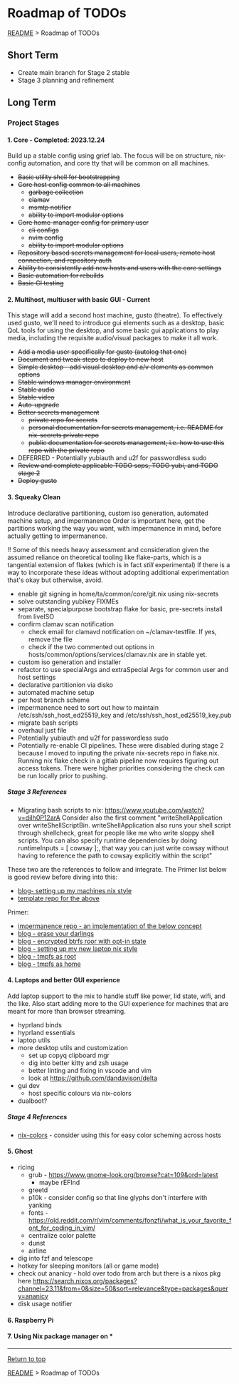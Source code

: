 # Roadmap of TODOs

[README](../README.md) > Roadmap of TODOs

## Short Term

* Create main branch for Stage 2 stable
* Stage 3 planning and refinement

## Long Term

### Project Stages

#### 1. Core - Completed: 2023.12.24

Build up a stable config using grief lab. The focus will be on structure,
nix-config automation, and core tty that will be common on all machines.

* ~~Basic utility shell for bootstrapping~~
* ~~Core host config common to all machines~~
  * ~~garbage collection~~
  * ~~clamav~~
  * ~~msmtp notifier~~
  * ~~ability to import modular options~~
* ~~Core home-manager config for primary user~~
  * ~~cli configs~~
  * ~~nvim config~~
  * ~~ability to import modular options~~
* ~~Repository based secrets management for local users, remote host connection, and repository auth~~
* ~~Ability to consistently add new hosts and users with the core settings~~
* ~~Basic automation for rebuilds~~
* ~~Basic CI testing~~

#### 2. Multihost, multiuser with basic GUI - Current

This stage will add a second host machine, gusto (theatre). To effectively used gusto, we'll need to introduce gui elements such as a desktop, basic QoL tools for using the desktop, and some basic gui applications to play media, including the requisite audio/visual packages to make it all work.

* ~~Add a media user specifically for gusto (autolog that one)~~
* ~~Document and tweak steps to deploy to new host~~
* ~~Simple desktop - add visual desktop and a/v elements as common options~~
* ~~Stable windows manager environment~~
* ~~Stable audio~~
* ~~Stable video~~
* ~~Auto-upgrade~~
* ~~Better secrets management~~
  * ~~private repo for secrets~~
  * ~~personal documentation for secrets management, i.e. README for nix-secrets private repo~~
  * ~~public documentation for secrets management, i.e. how to use this repo with the private repo~~
* DEFERRED - Potentially yubiauth and u2f for passwordless sudo
* ~~Review and complete applicable TODO sops, TODO yubi, and TODO stage 2~~
* ~~Deploy gusto~~

#### 3. Squeaky Clean

Introduce declarative partitioning, custom iso generation, automated machine setup, and impermanence
Order is important here, get the partitions working the way you want, with impermanence in mind, before actually getting to impermanence.

!! Some of this needs heavy assessment and consideration given the assumed reliance on theoretical tooling like flake-parts, which is a tangential extension of flakes (which is in fact *still* experimental)
If there is a way to incorporate these ideas without adopting additional experimentation that's okay but otherwise, avoid.

* enable git signing in home/ta/common/core/git.nix using nix-secrets
* solve outstanding yubikey FIXMEs
* separate, specialpurpose bootstrap flake for basic, pre-secrets install from liveISO
* confirm clamav scan notification
    * check email for clamavd notification on ~/clamav-testfile. If yes, remove the file
    * check if the two commented out options in hosts/common/options/services/clamav.nix are in stable yet.
* custom iso generation and installer
* refactor to use specialArgs and extraSpecial Args for common user and host settings
* declarative partitionion via disko
* automated machine setup
* per host branch scheme
* impermanence
    need to sort out how to maintain /etc/ssh/ssh_host_ed25519_key and /etc/ssh/ssh_host_ed25519_key.pub
* migrate bash scripts
* overhaul just file
* Potentially yubiauth and u2f for passwordless sudo
* Potentially re-enable CI pipelines. These were disabled during stage 2 because I moved to inputing the private nix-secrets repo in flake.nix. Running nix flake check in a gitlab pipeline now requires figuring out access tokens. There were higher priorities considering the check can be run locally prior to pushing.

##### Stage 3 References

* Migrating bash scripts to nix: https://www.youtube.com/watch?v=diIh0P12arA
  Consider also the first comment "writeShellApplication over writeShellScriptBin. writeShellApplication also runs your shell script through shellcheck, great for people like me who write sloppy shell scripts. You can also specify runtime dependencies by doing runtimeInputs = [ cowsay ];, that way you can just write cowsay without having to reference the path to cowsay explicitly within the script"

These two are the references to follow and integrate. The Primer list below is good review before diving into this:

* [blog- setting up my machines nix style](https://aldoborrero.com/posts/2023/01/15/setting-up-my-machines-nix-style/)
* [template repo for the above](https://github.com/aldoborrero/templates/tree/main/templates/blog/nix/setting-up-machines-nix-style)

Primer:

* [impermanence repo - an implementation of the below concept](https://github.com/nix-community/impermanence)
* [blog - erase your darlings](https://grahamc.com/blog/erase-your-darlings/)
* [blog - encrypted btrfs roor with opt-in state](https://mt-caret.github.io/blog/posts/2020-06-29-optin-state.html)
* [blog - setting up my new laptop nix style](https://bmcgee.ie/posts/2022/12/setting-up-my-new-laptop-nix-style/)
* [blog - tmpfs as root](https://elis.nu/blog/2020/05/nixos-tmpfs-as-root/)
* [blog - tmpfs as home](https://elis.nu/blog/2020/06/nixos-tmpfs-as-home/)

#### 4. Laptops and better GUI experience

Add laptop support to the mix to handle stuff like power, lid state, wifi, and the like.
Also start adding more to the GUI experience for machines that are meant for more than browser streaming.

* hyprland binds
* hyprland essentials
* laptop utils
* more desktop utils and customization
  * set up copyq clipboard mgr
  * dig into better kitty and zsh usage
  * better linting and fixing in vscode and vim
  * look at https://github.com/dandavison/delta
* gui dev
  * host specific colours via nix-colors
* dualboot?

##### Stage 4 References

* [nix-colors](https://github.com/Misterio77/nix-colors) - consider using this for easy color scheming across hosts

#### 5. Ghost

* ricing
  * grub - https://www.gnome-look.org/browse?cat=109&ord=latest
    * maybe rEFInd
  * greetd
  * p10k - consider config so that line glyphs don't interfere with yanking
  * fonts - https://old.reddit.com/r/vim/comments/fonzfi/what_is_your_favorite_font_for_coding_in_vim/
  * centralize color palette
  * dunst
  * airline
* dig into fzf and telescope
* hotkey for sleeping monitors (all or game mode) 
* check out ananicy - hold over todo from arch but there is a nixos pkg here https://search.nixos.org/packages?channel=23.11&from=0&size=50&sort=relevance&type=packages&query=ananicy
* disk usage notifier

#### 6. Raspberry Pi

#### 7. Using Nix package manager on *


---
[Return to top](#roadmap-of-todos)

[README](../README.md) > Roadmap of TODOs
